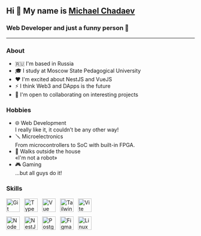 <html lang="en">
   <head>
      <meta charset="UTF-8">
      <meta name="viewport" content="width=device-width, initial-scale=1.0">
   </head>
   <body>
      <div class="header">
         <h2>Hi 👋 My name is <a href="https://github.com/kotteein">Michael Chadaev</a></h2>
         <h3>Web Developer and just a funny person 📡</h3>
      </div>
      <hr />
      <div>
        <h3>About</h3>
         <ul>
            <li>🇷🇺 I'm based in Russia</li>
            <li>🎓 I study at Moscow State Pedagogical University</li>
            <li>❤️ I'm excited about NestJS and VueJS </li>
            <li>⚡ I think Web3 and DApps is the future </li>
            <li>🦄 I'm open to collaborating on interesting projects</li>
         </ul>
      </div>
      <div>
        <h3>Hobbies</h3>
         <ul>
            <li>
                🌐 Web Development
                <br />
                <span class="muted-text">I really like it, it couldn’t be any other way!</span>
            </li>
            <li>
                🪛 Microelectronics
                <br />
                <span class="muted-text">From microcontrollers to SoC with built-in FPGA.</span></li>
            <li>
                🚶 Walks outside the house
                <br />
                <span class="muted-text">«I'm not a robot»</span>
            </li>
            <li>
                🎮 Gaming
                <br />
                <span class="muted-text">...but all guys do it!</span>
           </li>
         </ul>
      </div>
      <div class="skills">
        <h3>Skills</h3>
        <div class="skills-list" style="display: flex; width: 240px; flex-wrap: wrap; gap: 12px;">
            <a href="https://git-scm.com/" target="_blank" rel="noreferrer"><img src="https://raw.githubusercontent.com/danielcranney/readme-generator/main/public/icons/skills/git-colored.svg" width="36" height="36" alt="Git" /></a><a href="https://www.typescriptlang.org/" target="_blank" rel="noreferrer"><img src="https://raw.githubusercontent.com/danielcranney/readme-generator/main/public/icons/skills/typescript-colored.svg" width="36" height="36" alt="TypeScript" /></a><a href="https://vuejs.org/" target="_blank" rel="noreferrer"><img src="https://raw.githubusercontent.com/danielcranney/readme-generator/main/public/icons/skills/vuejs-colored.svg" width="36" height="36" alt="Vue" /></a><a href="https://tailwindcss.com/" target="_blank" rel="noreferrer"><img src="https://raw.githubusercontent.com/danielcranney/readme-generator/main/public/icons/skills/tailwindcss-colored.svg" width="36" height="36" alt="TailwindCSS" /></a><a href="https://vitejs.dev/" target="_blank" rel="noreferrer"><img src="https://raw.githubusercontent.com/danielcranney/readme-generator/main/public/icons/skills/vite-colored.svg" width="36" height="36" alt="Vite" /></a><a href="https://nodejs.org/en/" target="_blank" rel="noreferrer"><img src="https://raw.githubusercontent.com/danielcranney/readme-generator/main/public/icons/skills/nodejs-colored.svg" width="36" height="36" alt="NodeJS" /></a><a href="https://docs.nestjs.com/" target="_blank" rel="noreferrer"><img src="https://raw.githubusercontent.com/danielcranney/readme-generator/main/public/icons/skills/nestjs-colored.svg" width="36" height="36" alt="NestJS" /></a><a href="https://www.postgresql.org/" target="_blank" rel="noreferrer"><img src="https://raw.githubusercontent.com/danielcranney/readme-generator/main/public/icons/skills/postgresql-colored.svg" width="36" height="36" alt="PostgreSQL" /></a><a href="https://www.figma.com/" target="_blank" rel="noreferrer"><img src="https://raw.githubusercontent.com/danielcranney/readme-generator/main/public/icons/skills/figma-colored.svg" width="36" height="36" alt="Figma" /></a><a href="https://www.linux.org" target="_blank" rel="noreferrer"><img src="https://raw.githubusercontent.com/danielcranney/readme-generator/main/public/icons/skills/linux-colored.svg" width="36" height="36" alt="Linux" /></a>
        </div>
      </div>
   </body>
</html>

